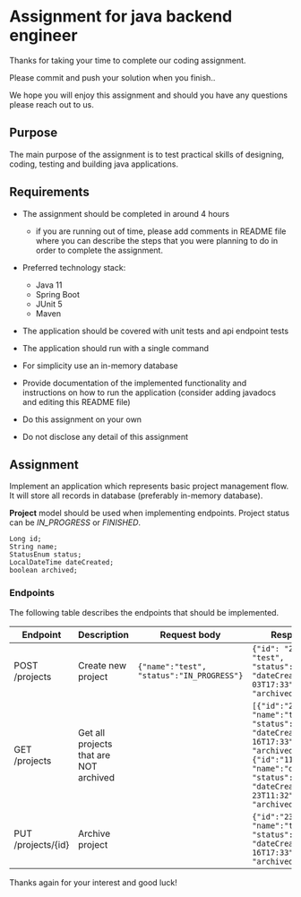 # Assignment for java backend engineer

Thanks for taking your time to complete our coding assignment.

Please commit and push your solution when you finish..

We hope you will enjoy this assignment and should you have any questions please reach out to us.

## Purpose

The main purpose of the assignment is to test practical skills of designing, coding, testing and building java applications.

## Requirements

* The assignment should be completed in around 4 hours
  *  if you are running out of time, please add comments in README file where you can describe the steps that you were planning to do in order to complete the assignment.

* Preferred technology stack:
  * Java 11
  * Spring Boot
  * JUnit 5  
  * Maven

* The application should be covered with unit tests and api endpoint tests

* The application should run with a single command

* For simplicity use an in-memory database

* Provide documentation of the implemented functionality and instructions on how to run the application (consider adding javadocs and editing this README file)

* Do this assignment on your own

* Do not disclose any detail of this assignment

## Assignment

Implement an application which represents basic project management flow. It will store all records in database (preferably in-memory
database).

**Project** model should be used when implementing endpoints. Project status can be *IN_PROGRESS* or *FINISHED*.


```
Long id;
String name;
StatusEnum status;
LocalDateTime dateCreated;
boolean archived;
```


### Endpoints

The following table describes the endpoints that should be implemented.



|Endpoint|Description|Request body|Response body|
|--------|-----------|------------|-------------|
|POST /projects|Create new project|```{"name":"test", "status":"IN_PROGRESS"}```|```{"id": "234", "name": "test", "status":"IN_PROGRESS", "dateCreated":"2021-08-03T17:33", "archived":false}```
|GET /projects|Get all projects that are NOT archived| |```[{"id":"234", "name":"test", "status":"IN_PROGRESS", "dateCreated":"2021-03-16T17:33", "archived":false}, {"id":"112", "name":"demo", "status":"FINISHED", "dateCreated":"2021-02-23T11:32", "archived":false}]```|
|PUT /projects/{id}|Archive project| |```{"id":"234", "name":"test", "status":"IN_PROGRESS", "dateCreated":"2021-03-16T17:33", "archived":true}```|


Thanks again for your interest and good luck!
